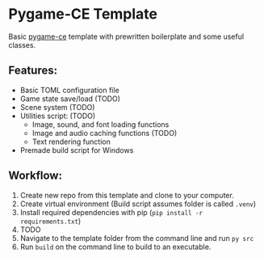 # Pygame-CE Template

Basic [pygame-ce](https://pyga.me) template with prewritten boilerplate and some useful classes.

## Features:
- Basic TOML configuration file
- Game state save/load (TODO)
- Scene system (TODO)
- Utilities script: (TODO)
  - Image, sound, and font loading functions
  - Image and audio caching functions (TODO) 
  - Text rendering function
- Premade build script for Windows

## Workflow:
1. Create new repo from this template and clone to your computer.
2. Create virtual environment (Build script assumes folder is called `.venv`)
3. Install required dependencies with pip (`pip install -r requirements.txt`)
4. TODO
5. Navigate to the template folder from the command line and run `py src`
6. Run `build` on the command line to build to an executable.